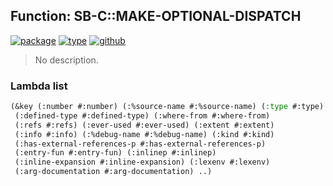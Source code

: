 ## Function: SB-C::MAKE-OPTIONAL-DISPATCH
[![package](https://img.shields.io/badge/Package-SB--C-5f9ea0.svg?style=social&colorA=999999)](../) [![type](https://img.shields.io/badge/Type-Function-5f9ea0.svg?style=social&colorA=999999)](../#function) [![github](https://img.shields.io/badge/GitHub-View_the_source-5f9ea0.svg?style=social&colorA=999999&logo=github)](https://github.com/sbcl/sbcl/blob/master/src/compiler/node.lisp/) 

> No description.

### Lambda list
```cl
(&key (:number #:number) (:%source-name #:%source-name) (:type #:type)
 (:defined-type #:defined-type) (:where-from #:where-from)
 (:refs #:refs) (:ever-used #:ever-used) (:extent #:extent)
 (:info #:info) (:%debug-name #:%debug-name) (:kind #:kind)
 (:has-external-references-p #:has-external-references-p)
 (:entry-fun #:entry-fun) (:inlinep #:inlinep)
 (:inline-expansion #:inline-expansion) (:lexenv #:lexenv)
 (:arg-documentation #:arg-documentation) ..)
```
